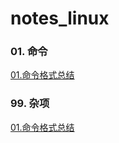 # notes_linux
### 01. 命令
[01.命令格式总结](./notes/01.命令/01.命令格式总结.md)


### 99. 杂项
[01.命令格式总结](./notes/99.杂项/01.正则表达式.md)